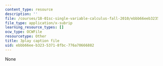 ```yaml
---
content_type: resource
description: ''
file: /courses/18-01sc-single-variable-calculus-fall-2010/ebbb66eeb32353718fbc776a70666882_JXPe2J069c.vtt
file_type: application/x-subrip
learning_resource_types: []
ocw_type: OCWFile
resourcetype: Other
title: 3play caption file
uid: ebbb66ee-b323-5371-8fbc-776a70666882
---
```

None

